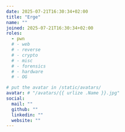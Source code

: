 ```yaml
---
date: 2025-07-21T16:30:34+02:00
title: "Erge"
name: ""
joined: 2025-07-21T16:30:34+02:00
roles:
  - pwn
  # - web
  # - reverse
  # - crypto
  # - misc
  # - forensics
  # - hardware
  # - OG

# put the avatar in /static/avatars/
avatar: # "/avatars/{{ urlize .Name }}.jpg"
social:
  mail: ""
  github: ""
  linkedin: ""
  website: ""
---
```

